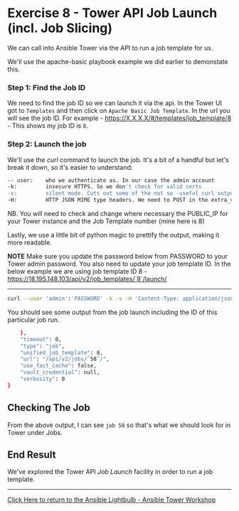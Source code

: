 # Exercise 8 - Tower API Job Launch (incl. Job Slicing)

We can call into Ansible Tower via the API to run a job template for us.

We'll use the apache-basic playbook example we did earlier to demonstate this.

### Step 1: Find the Job ID

We need to find the job ID so we can launch it via the api. In the Tower UI got to `Templates` and then click on `Apache Basic Job Template`. In the url you will see the job ID. For example - https://X.X.X.X/#/templates/job_template/8 - This shows my job ID is `8`.


### Step 2: Launch the job

We'll use the *curl* command to launch the job. It's a bit of a handful but let's break it down, so it's easier to understand:

```bash
-- user:    who we authenticate as. In our case the admin account
-k:         insecure HTTPS. So we don't check for valid certs
-s:         silent mode. Cuts out some of the not so -useful curl output we don't want
-H:         HTTP JSON MIME type headers. We need to POST in the extra_vars and job_tags so the job will run successfully
```

NB. You will need to check and change where necessary the PUBLIC_IP for your Tower instance and the Job Template number (mine here is 8)

Lastly, we use a little bit of python magic to prettify the output, making it more readable.

**NOTE**
Make sure you update the password below from PASSWORD to your Tower admin password. You also need to update your job template ID. In the below example we are using job template ID 8 - https://18.195.148.103/api/v2/job_templates/`8`/launch/

---


```bash
curl --user 'admin':'PASSWORD' -k -s -H 'Content-Type: application/json' -d '{"extra_vars":"{\"apache_test_message\":\"Job launch from API\"}"}' -k -s  -XPOST https://18.195.148.103/api/v2/job_templates/8/launch/ | python -m json.tool
```

You should see some output from the job launch including the ID of this particular job run.

```bash
    },
    "timeout": 0,
    "type": "job",
    "unified_job_template": 8,
    "url": "/api/v2/jobs/`58`/",
    "use_fact_cache": false,
    "vault_credential": null,
    "verbosity": 0
}
```

## Checking The Job

From the above output, I can see `job 58` so that's what we should look for in Tower under Jobs.

## End Result
We've explored the Tower API *Job Launch* facility in order to run a job template.


---

[Click Here to return to the Ansible Lightbulb - Ansible Tower Workshop](../README.md)

